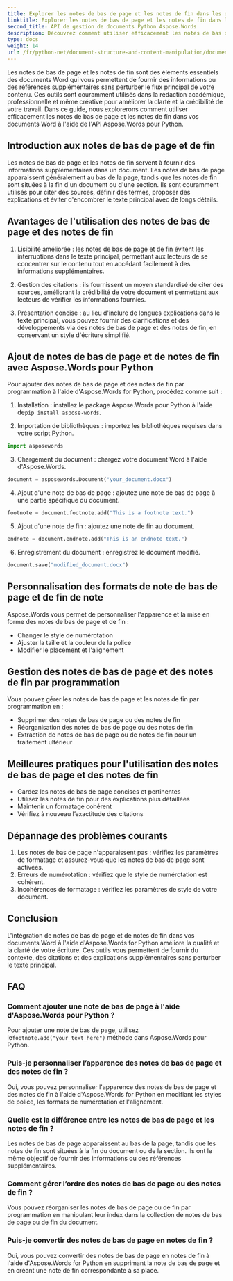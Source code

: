 ```yaml
---
title: Explorer les notes de bas de page et les notes de fin dans les documents Word
linktitle: Explorer les notes de bas de page et les notes de fin dans les documents Word
second_title: API de gestion de documents Python Aspose.Words
description: Découvrez comment utiliser efficacement les notes de bas de page et de fin dans les documents Word à l'aide d'Aspose.Words pour Python. Apprenez à ajouter, personnaliser et gérer ces éléments par programmation.
type: docs
weight: 14
url: /fr/python-net/document-structure-and-content-manipulation/document-footnotes-endnotes/
---
```


Les notes de bas de page et les notes de fin sont des éléments essentiels des documents Word qui vous permettent de fournir des informations ou des références supplémentaires sans perturber le flux principal de votre contenu. Ces outils sont couramment utilisés dans la rédaction académique, professionnelle et même créative pour améliorer la clarté et la crédibilité de votre travail. Dans ce guide, nous explorerons comment utiliser efficacement les notes de bas de page et les notes de fin dans vos documents Word à l'aide de l'API Aspose.Words pour Python.

## Introduction aux notes de bas de page et de fin

Les notes de bas de page et les notes de fin servent à fournir des informations supplémentaires dans un document. Les notes de bas de page apparaissent généralement au bas de la page, tandis que les notes de fin sont situées à la fin d'un document ou d'une section. Ils sont couramment utilisés pour citer des sources, définir des termes, proposer des explications et éviter d'encombrer le texte principal avec de longs détails.

## Avantages de l'utilisation des notes de bas de page et des notes de fin

1. Lisibilité améliorée : les notes de bas de page et de fin évitent les interruptions dans le texte principal, permettant aux lecteurs de se concentrer sur le contenu tout en accédant facilement à des informations supplémentaires.

2. Gestion des citations : ils fournissent un moyen standardisé de citer des sources, améliorant la crédibilité de votre document et permettant aux lecteurs de vérifier les informations fournies.

3. Présentation concise : au lieu d'inclure de longues explications dans le texte principal, vous pouvez fournir des clarifications et des développements via des notes de bas de page et des notes de fin, en conservant un style d'écriture simplifié.

## Ajout de notes de bas de page et de notes de fin avec Aspose.Words pour Python

Pour ajouter des notes de bas de page et des notes de fin par programmation à l'aide d'Aspose.Words for Python, procédez comme suit :

1.  Installation : installez le package Aspose.Words pour Python à l'aide de`pip install aspose-words`.

2. Importation de bibliothèques : importez les bibliothèques requises dans votre script Python.
```python
import asposewords
```

3. Chargement du document : chargez votre document Word à l'aide d'Aspose.Words.
```python
document = asposewords.Document("your_document.docx")
```

4. Ajout d'une note de bas de page : ajoutez une note de bas de page à une partie spécifique du document.
```python
footnote = document.footnote.add("This is a footnote text.")
```

5. Ajout d'une note de fin : ajoutez une note de fin au document.
```python
endnote = document.endnote.add("This is an endnote text.")
```

6. Enregistrement du document : enregistrez le document modifié.
```python
document.save("modified_document.docx")
```

## Personnalisation des formats de note de bas de page et de fin de note

Aspose.Words vous permet de personnaliser l'apparence et la mise en forme des notes de bas de page et de fin :

- Changer le style de numérotation
- Ajuster la taille et la couleur de la police
- Modifier le placement et l'alignement

## Gestion des notes de bas de page et des notes de fin par programmation

Vous pouvez gérer les notes de bas de page et les notes de fin par programmation en :

- Supprimer des notes de bas de page ou des notes de fin
- Réorganisation des notes de bas de page ou des notes de fin
- Extraction de notes de bas de page ou de notes de fin pour un traitement ultérieur

## Meilleures pratiques pour l'utilisation des notes de bas de page et des notes de fin

- Gardez les notes de bas de page concises et pertinentes
- Utilisez les notes de fin pour des explications plus détaillées
- Maintenir un formatage cohérent
- Vérifiez à nouveau l’exactitude des citations

## Dépannage des problèmes courants

1. Les notes de bas de page n'apparaissent pas : vérifiez les paramètres de formatage et assurez-vous que les notes de bas de page sont activées.
2. Erreurs de numérotation : vérifiez que le style de numérotation est cohérent.
3. Incohérences de formatage : vérifiez les paramètres de style de votre document.

## Conclusion

L'intégration de notes de bas de page et de notes de fin dans vos documents Word à l'aide d'Aspose.Words for Python améliore la qualité et la clarté de votre écriture. Ces outils vous permettent de fournir du contexte, des citations et des explications supplémentaires sans perturber le texte principal.

## FAQ

### Comment ajouter une note de bas de page à l'aide d'Aspose.Words pour Python ?

 Pour ajouter une note de bas de page, utilisez le`footnote.add("your_text_here")` méthode dans Aspose.Words pour Python.

### Puis-je personnaliser l’apparence des notes de bas de page et des notes de fin ?

Oui, vous pouvez personnaliser l'apparence des notes de bas de page et des notes de fin à l'aide d'Aspose.Words for Python en modifiant les styles de police, les formats de numérotation et l'alignement.

### Quelle est la différence entre les notes de bas de page et les notes de fin ?

Les notes de bas de page apparaissent au bas de la page, tandis que les notes de fin sont situées à la fin du document ou de la section. Ils ont le même objectif de fournir des informations ou des références supplémentaires.

### Comment gérer l’ordre des notes de bas de page ou des notes de fin ?

Vous pouvez réorganiser les notes de bas de page ou de fin par programmation en manipulant leur index dans la collection de notes de bas de page ou de fin du document.

### Puis-je convertir des notes de bas de page en notes de fin ?

Oui, vous pouvez convertir des notes de bas de page en notes de fin à l'aide d'Aspose.Words for Python en supprimant la note de bas de page et en créant une note de fin correspondante à sa place.